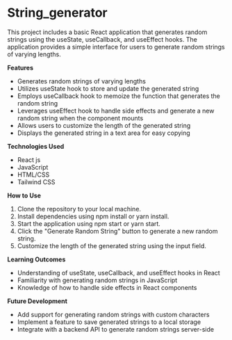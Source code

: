 # String_generator
This project includes a basic React application that generates random strings using the useState, useCallback, and useEffect hooks. The application provides a simple interface for users to generate random strings of varying lengths.

**Features**
- Generates random strings of varying lengths
- Utilizes useState hook to store and update the generated string
- Employs useCallback hook to memoize the function that generates the random string
- Leverages useEffect hook to handle side effects and generate a new random string when the component mounts
- Allows users to customize the length of the generated string
- Displays the generated string in a text area for easy copying

**Technologies Used**
- React js
- JavaScript
- HTML/CSS
- Tailwind CSS

**How to Use**
1. Clone the repository to your local machine.
2. Install dependencies using npm install or yarn install.
3. Start the application using npm start or yarn start.
4. Click the "Generate Random String" button to generate a new random string.
5. Customize the length of the generated string using the input field.
   
**Learning Outcomes**
- Understanding of useState, useCallback, and useEffect hooks in React
- Familiarity with generating random strings in JavaScript
- Knowledge of how to handle side effects in React components

**Future Development**
- Add support for generating random strings with custom characters
- Implement a feature to save generated strings to a local storage
- Integrate with a backend API to generate random strings server-side


